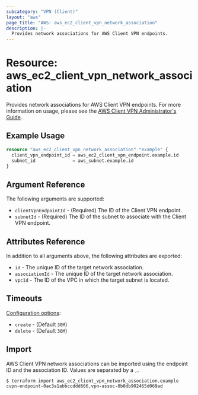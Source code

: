 ```yaml
---
subcategory: "VPN (Client)"
layout: "aws"
page_title: "AWS: aws_ec2_client_vpn_network_association"
description: |-
  Provides network associations for AWS Client VPN endpoints.
---
```


# Resource: aws_ec2_client_vpn_network_association

Provides network associations for AWS Client VPN endpoints. For more information on usage, please see the
[AWS Client VPN Administrator's Guide](https://docs.aws.amazon.com/vpn/latest/clientvpn-admin/what-is.html).

## Example Usage

```terraform
resource "aws_ec2_client_vpn_network_association" "example" {
  client_vpn_endpoint_id = aws_ec2_client_vpn_endpoint.example.id
  subnet_id              = aws_subnet.example.id
}
```

## Argument Reference

The following arguments are supported:

* `clientVpnEndpointId` - (Required) The ID of the Client VPN endpoint.
* `subnetId` - (Required) The ID of the subnet to associate with the Client VPN endpoint.

## Attributes Reference

In addition to all arguments above, the following attributes are exported:

* `id` - The unique ID of the target network association.
* `associationId` - The unique ID of the target network association.
* `vpcId` - The ID of the VPC in which the target subnet is located.

## Timeouts

[Configuration options](https://developer.hashicorp.com/terraform/language/resources/syntax#operation-timeouts):

- `create` - (Default `30M`)
- `delete` - (Default `30M`)

## Import

AWS Client VPN network associations can be imported using the endpoint ID and the association ID. Values are separated by a `,`.

```
$ terraform import aws_ec2_client_vpn_network_association.example cvpn-endpoint-0ac3a1abbccddd666,vpn-assoc-0b8db902465d069ad
```

<!-- cache-key: cdktf-0.17.0-pre.15 input-4ee204844cf9a14e05461614c35d00163e0b5a2f0e0659277881ae5c05e91db9 -->
